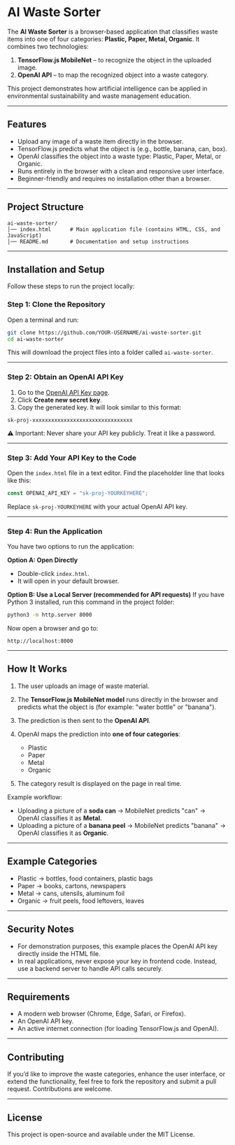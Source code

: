 
# AI Waste Sorter

The **AI Waste Sorter** is a browser-based application that classifies waste items into one of four categories: **Plastic, Paper, Metal, Organic**.
It combines two technologies:

1. **TensorFlow\.js MobileNet** – to recognize the object in the uploaded image.
2. **OpenAI API** – to map the recognized object into a waste category.

This project demonstrates how artificial intelligence can be applied in environmental sustainability and waste management education.

---

## Features

* Upload any image of a waste item directly in the browser.
* TensorFlow\.js predicts what the object is (e.g., bottle, banana, can, box).
* OpenAI classifies the object into a waste type: Plastic, Paper, Metal, or Organic.
* Runs entirely in the browser with a clean and responsive user interface.
* Beginner-friendly and requires no installation other than a browser.

---

## Project Structure

```
ai-waste-sorter/
│── index.html      # Main application file (contains HTML, CSS, and JavaScript)
│── README.md       # Documentation and setup instructions
```

---

## Installation and Setup

Follow these steps to run the project locally:

### Step 1: Clone the Repository

Open a terminal and run:

```bash
git clone https://github.com/YOUR-USERNAME/ai-waste-sorter.git
cd ai-waste-sorter
```

This will download the project files into a folder called `ai-waste-sorter`.

---

### Step 2: Obtain an OpenAI API Key

1. Go to the [OpenAI API Key page](https://platform.openai.com/account/api-keys).
2. Click **Create new secret key**.
3. Copy the generated key. It will look similar to this format:

```
sk-proj-xxxxxxxxxxxxxxxxxxxxxxxxxxxxxxxx
```

⚠️ Important: Never share your API key publicly. Treat it like a password.

---

### Step 3: Add Your API Key to the Code

Open the `index.html` file in a text editor.
Find the placeholder line that looks like this:

```javascript
const OPENAI_API_KEY = "sk-proj-YOURKEYHERE";
```

Replace `sk-proj-YOURKEYHERE` with your actual OpenAI API key.

---

### Step 4: Run the Application

You have two options to run the application:

**Option A: Open Directly**

* Double-click `index.html`.
* It will open in your default browser.

**Option B: Use a Local Server (recommended for API requests)**
If you have Python 3 installed, run this command in the project folder:

```bash
python3 -m http.server 8000
```

Now open a browser and go to:

```
http://localhost:8000
```

---

## How It Works

1. The user uploads an image of waste material.
2. The **TensorFlow\.js MobileNet model** runs directly in the browser and predicts what the object is (for example: "water bottle" or "banana").
3. The prediction is then sent to the **OpenAI API**.
4. OpenAI maps the prediction into **one of four categories**:

   * Plastic
   * Paper
   * Metal
   * Organic
5. The category result is displayed on the page in real time.

Example workflow:

* Uploading a picture of a **soda can** → MobileNet predicts "can" → OpenAI classifies it as **Metal**.
* Uploading a picture of a **banana peel** → MobileNet predicts "banana" → OpenAI classifies it as **Organic**.

---

## Example Categories

* Plastic → bottles, food containers, plastic bags
* Paper → books, cartons, newspapers
* Metal → cans, utensils, aluminum foil
* Organic → fruit peels, food leftovers, leaves

---

## Security Notes

* For demonstration purposes, this example places the OpenAI API key directly inside the HTML file.
* In real applications, never expose your key in frontend code. Instead, use a backend server to handle API calls securely.

---

## Requirements

* A modern web browser (Chrome, Edge, Safari, or Firefox).
* An OpenAI API key.
* An active internet connection (for loading TensorFlow\.js and OpenAI).

---

## Contributing

If you’d like to improve the waste categories, enhance the user interface, or extend the functionality, feel free to fork the repository and submit a pull request. Contributions are welcome.

---

## License

This project is open-source and available under the MIT License.

